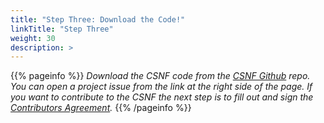 ```yaml
---
title: "Step Three: Download the Code!"
linkTitle: "Step Three"
weight: 30
description: >
---
```

{{% pageinfo %}}
*Download the CSNF code from the [CSNF Github](https://github.com/onug/CSNF/tree/fall21) repo. You can open a project issue from the link at the right side of the page. If you want to contribute to the CSNF the next step is to fill out and sign the [Contributors Agreement](https://csnf.netlify.app/docs/contribution-guidelines/next/).*
{{% /pageinfo %}}
